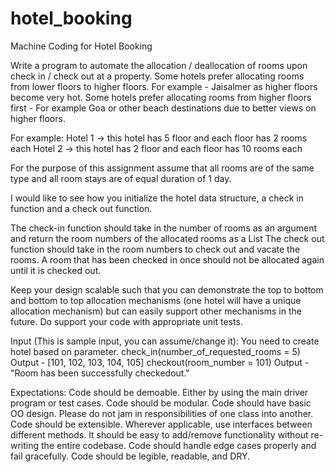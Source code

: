 # hotel_booking
Machine Coding for Hotel Booking



Write a program to automate the allocation / deallocation of rooms upon check in / check out at a property. Some hotels prefer allocating rooms from lower floors to higher floors. For example - Jaisalmer as higher floors become very hot. Some hotels prefer allocating rooms from higher floors first - For example Goa or other beach destinations due to better views on higher floors.
 
For example:
Hotel 1 -> this hotel has 5 floor and each floor has 2 rooms each
Hotel 2 -> this hotel has 2 floor and each floor has 10 rooms each
 
For the purpose of this assignment assume that all rooms are of the same type and all room stays are of equal duration of 1 day.
 
I would like to see how you initialize the hotel data structure, a check in function and a check out function.
 
The check-in function should take in the number of rooms as an argument and return the room numbers of the allocated rooms as a List
The check out function should take in the room numbers to check out and vacate the rooms. A room that has been checked in once should not be allocated again until it is checked out.
 
Keep your design scalable such that you can demonstrate the top to bottom and bottom to top allocation mechanisms (one hotel will have a unique allocation mechanism) but can easily support other mechanisms in the future. Do support your code with appropriate unit tests.
 
Input (This is sample input, you can assume/change it):
You need to create hotel based on parameter.
check_in(number_of_requested_rooms = 5) Output - [101, 102, 103, 104, 105]
checkout(room_number = 101) Output - "Room has been successfully checkedout."
 
Expectations:
Code should be demoable. Either by using the main driver program or test cases.
Code should be modular. Code should have basic OO design.
Please do not jam in responsibilities of one class into another. Code should be extensible. Wherever applicable, use interfaces between different methods. It should be easy to add/remove functionality without re-writing the entire codebase. Code should handle edge cases properly and fail gracefully. Code should be legible, readable, and DRY.
